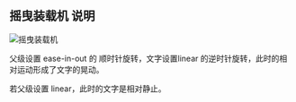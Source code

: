 ## 摇曳装载机 说明

![摇曳装载机](http://pela5ecqg.bkt.clouddn.com/WechatIMG97.png)

父级设置 ease-in-out 的 顺时针旋转，文字设置linear 的逆时针旋转，此时的相对运动形成了文字的晃动。

若父级设置 linear，此时的文字是相对静止。
